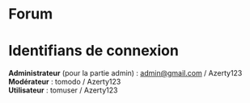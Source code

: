 # Forum

# Identifians de connexion
<b>Administrateur</b> (pour la partie admin) : admin@gmail.com / Azerty123<br>
<b>Modérateur</b> : tomodo / Azerty123<br>
<b>Utilisateur</b> : tomuser / Azerty123
